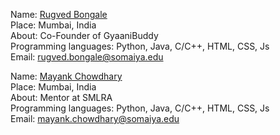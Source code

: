 Name: [Rugved Bongale](https://github.com/RugvedB)<br/>
Place: Mumbai, India<br/>
About: Co-Founder of GyaaniBuddy<br/>
Programming languages: Python, Java, C/C++, HTML, CSS, Js <br/>
Email: rugved.bongale@somaiya.edu

Name: [Mayank Chowdhary](https://github.com/m607stars)<br/>
Place: Mumbai, India<br/>
About: Mentor at SMLRA<br/>
Programming languages: Python, Java, C/C++, HTML, CSS, Js <br/>
Email: mayank.chowdhary@somaiya.edu